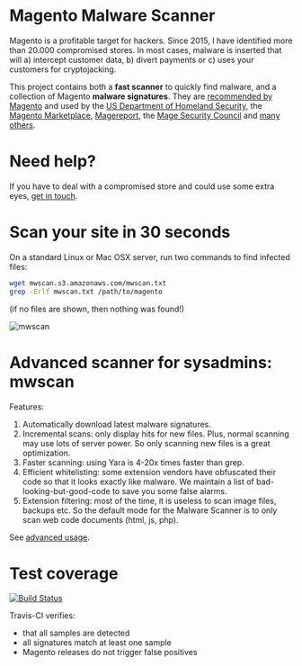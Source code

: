 
# Magento Malware Scanner

Magento is a profitable target for hackers. Since 2015, I have identified more than 20.000 compromised stores. In most cases, malware is inserted that will a) intercept customer data, b) divert payments or c) uses your customers for cryptojacking.

This project contains both a **fast scanner** to quickly find malware, and a collection of Magento **malware signatures**. They are [recommended by Magento](https://magento.com/security/best-practices/detect-malware-new-discovery-rules) and used by the [US Department of Homeland Security](https://www.dhs.gov/topic/cybersecurity), the [Magento Marketplace](https://twitter.com/jason_c_cochran/status/850043415194685441), [Magereport](https://www.magereport.com), the [Mage Security Council](https://magesec.org) and [many others](docs/who-is-using.md).

# Need help?

If you have to deal with a compromised store and could use some extra eyes, [get in touch](mailto:gwillem@gmail.com).

# Scan your site in 30 seconds

On a standard Linux or Mac OSX server, run two commands to find infected files:

```bash
wget mwscan.s3.amazonaws.com/mwscan.txt
grep -Erlf mwscan.txt /path/to/magento
```

(if no files are shown, then nothing was found!)

![mwscan](https://buq.eu/stuff/mwscan.png)

# Advanced scanner for sysadmins: mwscan

Features:

1. Automatically download latest malware signatures.
1. Incremental scans: only display hits for new files. Plus, normal scanning may use lots of server power. So only scanning new files is a great optimization.
1. Faster scanning: using Yara is 4-20x times faster than grep. 
1. Efficient whitelisting: some extension vendors have obfuscated their code so that it looks exactly like malware. We maintain a list of bad-looking-but-good-code to save you some false alarms. 
1. Extension filtering: most of the time, it is useless to scan image files, backups etc. So the default mode for the Malware Scanner is to only scan web code documents (html, js, php).

See [advanced usage](docs/usage.md).

# Test coverage

[![Build Status](https://travis-ci.org/gwillem/magento-malware-scanner.svg?branch=master)](https://travis-ci.org/gwillem/magento-malware-scanner)

Travis-CI verifies:

- that all samples are detected 
- all signatures match at least one sample
- Magento releases do not trigger false positives
